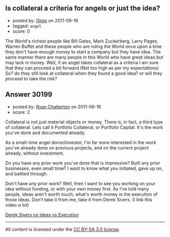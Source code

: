 ## Is collateral a criteria for angels or just the idea?

- posted by: [Gimp](https://stackexchange.com/users/-1/13350-gimp) on 2011-09-16
- tagged: `angel`
- score: 0

The World's richest people like Bill Gates, Mark Zuckerberg, Larry Pages, Warren Buffet and these people who are ruling the World once upon a time they don't have enough money to start a company but they have idea. The same manner there are many people in this World who have great ideas but may lack in money. Well, if an angel takes collateral as a criteria I am sure that they can proceed a bit forward (Not too high as per my expectations) So? do they still look at collateral when they found a good idea? or will they proceed to take the risk?


## Answer 30199

- posted by: [Ryan Chatterton](https://stackexchange.com/users/-1/3753-ryan-chatterton) on 2011-09-16
- score: 2

<p>Collateral is not <em>just</em> material objects or money. There is, in fact, a third type of collateral. Lets call it Portfolio Collateral, or Portfolio Capital. It's the work you've done and documented already.</p>

<p>As a small-time angel donor/investor, I'm far more interested in the work you've already done on previous projects, and on the current project already, without investment. </p>

<p>Do you have any prior work you've done that is impressive? Built any prior businesses, even small time? I want to know what you initiated, gave up on, and battled through.</p>

<p>Don't have any prior work? Well, then I want to see you working on your idea without funding, or with your own money first. As I've told many people, ideas aren't worth much, what's worth money is the execution of those ideas. Don't take it from me, take it from Derek Sivers. (I link this video <em>a lot</em>)</p>

<p><a href="http://vimeo.com/26825327" rel="nofollow">Derek Sivers on Ideas vs Execution</a></p>




---

All content is licensed under the [CC BY-SA 3.0 license](https://creativecommons.org/licenses/by-sa/3.0/).
